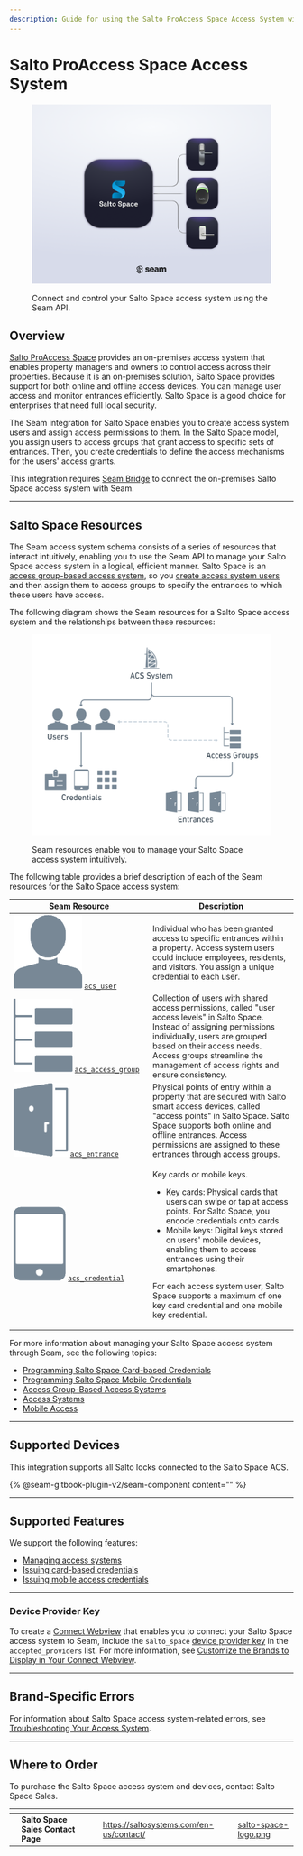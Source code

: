 ```yaml
---
description: Guide for using the Salto ProAccess Space Access System with Seam
---
```


# Salto ProAccess Space Access System

<figure><picture><source srcset="../../.gitbook/assets/salto-space-manufacturer-page-cover-dark.png" media="(prefers-color-scheme: dark)"><img src="../../.gitbook/assets/salto-space-manufacturer-page-cover-light.png" alt="Connect and control your Salto Space access system using the Seam API."></picture><figcaption><p>Connect and control your Salto Space access system using the Seam API.</p></figcaption></figure>

## Overview

[Salto ProAccess Space](https://saltosystems.com/en-us/solutions/salto-space/salto-space-products/proaccess-space-management-software/) provides an on-premises access system that enables property managers and owners to control access across their properties. Because it is an on-premises solution, Salto Space provides support for both online and offline access devices. You can manage user access and monitor entrances efficiently. Salto Space is a good choice for enterprises that need full local security.

The Seam integration for Salto Space enables you to create access system users and assign access permissions to them. In the Salto Space model, you assign users to access groups that grant access to specific sets of entrances. Then, you create credentials to define the access mechanisms for the users' access grants.

This integration requires [Seam Bridge](../../capability-guides/seam-bridge.md) to connect the on-premises Salto Space access system with Seam.

***

## Salto Space Resources

The Seam access system schema consists of a series of resources that interact intuitively, enabling you to use the Seam API to manage your Salto Space access system in a logical, efficient manner. Salto Space is an [access group-based access system](../../capability-guides/access-systems/connect-an-acs-to-seam/understanding-access-control-system-differences.md#access-group-based-access-control-systems), so you [create access system users](../../products/access-systems/user-management.md#create-an-acs-user) and then assign them to access groups to specify the entrances to which these users have access.

The following diagram shows the Seam resources for a Salto Space access system and the relationships between these resources:

<figure><img src="../../.gitbook/assets/salto-space-acs.png" alt="Seam resources enable you to manage your Salto Space access system intuitively."><figcaption><p>Seam resources enable you to manage your Salto Space access system intuitively.</p></figcaption></figure>

The following table provides a brief description of each of the Seam resources for the Salto Space access system:

<table><thead><tr><th width="233">Seam Resource</th><th>Description</th></tr></thead><tbody><tr><td><picture><source srcset="../../.gitbook/assets/acs-user_dark.png" media="(prefers-color-scheme: dark)"><img src="../../.gitbook/assets/acs-user_light.png" alt="" data-size="line"></picture> <a href="../../api/acs/users/"><code>acs_user</code></a></td><td>Individual who has been granted access to specific entrances within a property. Access system users could include employees, residents, and visitors. You assign a unique credential to each user.</td></tr><tr><td><picture><source srcset="../../.gitbook/assets/acs-access-group_dark.png" media="(prefers-color-scheme: dark)"><img src="../../.gitbook/assets/acs-access-group_light.png" alt="" data-size="line"></picture> <a href="../../api/acs/access_groups/"><code>acs_access_group</code></a></td><td>Collection of users with shared access permissions, called "user access levels" in Salto Space. Instead of assigning permissions individually, users are grouped based on their access needs. Access groups streamline the management of access rights and ensure consistency.</td></tr><tr><td><picture><source srcset="../../.gitbook/assets/acs-entrance_dark.png" media="(prefers-color-scheme: dark)"><img src="../../.gitbook/assets/acs-entrance_light.png" alt="" data-size="line"></picture> <a href="../../api/acs/entrances/"><code>acs_entrance</code></a></td><td>Physical points of entry within a property that are secured with Salto smart access devices, called "access points" in Salto Space. Salto Space supports both online and offline entrances. Access permissions are assigned to these entrances through access groups.</td></tr><tr><td><picture><source srcset="../../.gitbook/assets/acs-credential_dark.png" media="(prefers-color-scheme: dark)"><img src="../../.gitbook/assets/acs-credential_light.png" alt="" data-size="line"></picture> <a href="../../api/acs/credentials/"><code>acs_credential</code></a></td><td><p>Key cards or mobile keys.</p><ul><li>Key cards: Physical cards that users can swipe or tap at access points. For Salto Space, you encode credentials onto cards.</li><li>Mobile keys: Digital keys stored on users' mobile devices, enabling them to access entrances using their smartphones.</li></ul><div data-gb-custom-block data-tag="hint" data-style="info" class="hint hint-info"><p>For each access system user, Salto Space supports a maximum of one key card credential and one mobile key credential.</p></div></td></tr></tbody></table>

For more information about managing your Salto Space access system through Seam, see the following topics:

* [Programming Salto Space Card-based Credentials](programming-salto-space-card-based-credentials.md)
* [Programming Salto Space Mobile Credentials](programming-salto-space-mobile-credentials.md)
* [Access Group-Based Access Systems](../../capability-guides/access-systems/connect-an-acs-to-seam/understanding-access-control-system-differences.md#access-group-based-access-control-systems)
* [Access Systems](../../products/access-systems/)
* [Mobile Access](../../capability-guides/mobile-access/)

***

## Supported Devices

This integration supports all Salto locks connected to the Salto Space ACS.

{% @seam-gitbook-plugin-v2/seam-component content="<seam-supported-device-table
  endpoint="https://connect.getseam.com"
  publishable-key="seam_pk1J0Bgui_oYEuzDhOqUzSBkrPmrNsUuKL"
  user-identifier-key="c6e74334-eb31-4719-b679-d84cf1c07d9c"
  manufacturers='["Salto"]'
/>" %}

***

## Supported Features

We support the following features:

* [Managing access systems](../../products/access-systems/)
* [Issuing card-based credentials](programming-salto-space-card-based-credentials.md)
* [Issuing mobile access credentials](../../capability-guides/mobile-access/)

***

### Device Provider Key

To create a [Connect Webview](../../core-concepts/connect-webviews/) that enables you to connect your Salto Space access system to Seam, include the `salto_space` [device provider key](../../api-clients/connect_webviews/#device-provider-keys) in the `accepted_providers` list. For more information, see [Customize the Brands to Display in Your Connect Webview](../../core-concepts/connect-webviews/customizing-connect-webviews.md#customize-the-brands-to-display-in-your-connect-webviews).

***

## Brand-Specific Errors

For information about Salto Space access system-related errors, see [Troubleshooting Your Access System](../../capability-guides/access-systems/troubleshooting-your-access-control-system.md).

***

## Where to Order

To purchase the Salto Space access system and devices, contact Salto Space Sales.

<table data-card-size="large" data-view="cards"><thead><tr><th></th><th></th><th></th><th data-hidden data-card-target data-type="content-ref"></th><th data-hidden data-card-cover data-type="files"></th></tr></thead><tbody><tr><td></td><td><strong>Salto Space Sales Contact Page</strong></td><td></td><td><a href="https://saltosystems.com/en-us/contact/">https://saltosystems.com/en-us/contact/</a></td><td><a href="../../.gitbook/assets/salto-space-logo.png">salto-space-logo.png</a></td></tr></tbody></table>
